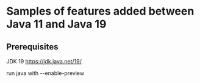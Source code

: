 # Samples of features added between Java 11 and Java 19

## Prerequisites

JDK 19
https://jdk.java.net/19/

run java with --enable-preview